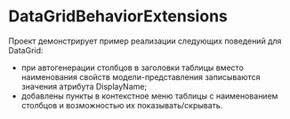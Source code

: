 ﻿# DataGridBehaviorExtensions

Проект демонстрирует пример реализации следующих поведений для DataGrid:
- при автогенерации столбцов в заголовки таблицы вместо наименования свойств модели-представления записываются значения атрибута DisplayName;
- добавлены пункты в контекстное меню таблицы с наименованием столбцов и возможностью их показывать/скрывать.
